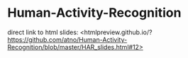 Human-Activity-Recognition
==========================

direct link to html slides: <htmlpreview.github.io/?https://github.com/atno/Human-Activity-Recognition/blob/master/HAR_slides.html#12>
